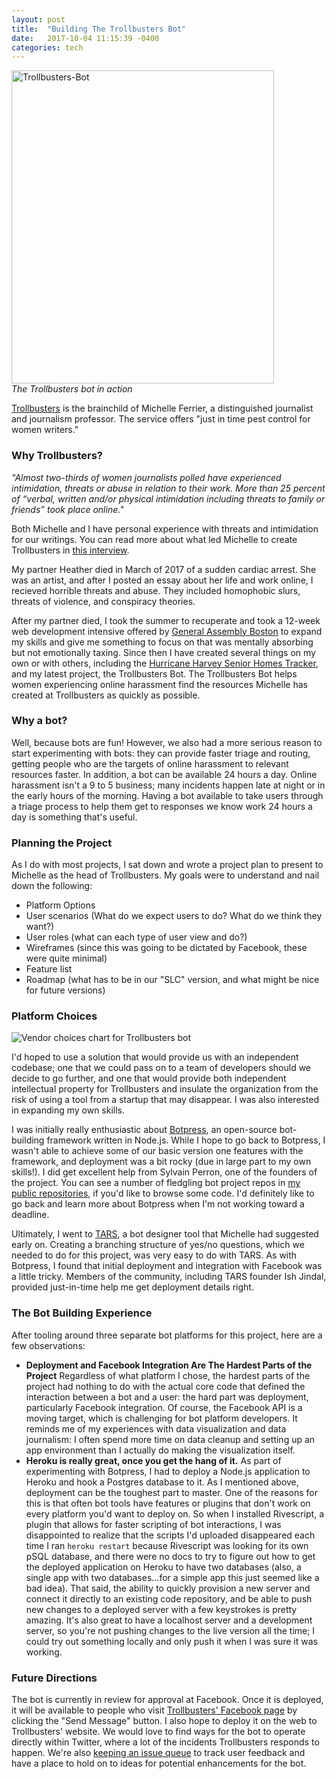 ```yaml
---
layout: post
title:  "Building The Trollbusters Bot"
date:   2017-10-04 11:15:39 -0400
categories: tech
---
```



<a data-flickr-embed="true"  href="https://www.flickr.com/photos/lisawilliams/23645931338/in/dateposted-public/" title="Trollbusters-Bot"><img src="https://farm5.staticflickr.com/4503/23645931338_dd982df9fd_b.jpg" width="420" height="501" alt="Trollbusters-Bot"></a><script async src="//embedr.flickr.com/assets/client-code.js" charset="utf-8"></script><br>
*The Trollbusters bot in action*


[Trollbusters](http://troll-busters.com) is the brainchild of Michelle Ferrier, a distinguished journalist and journalism professor. The service offers "just in time pest control for women writers."

<h3>Why Trollbusters?</h3>

*"Almost two-thirds of women journalists polled have experienced intimidation, threats or abuse in relation to their work. More than 25 percent of “verbal, written and/or physical intimidation including threats to family or friends” took place online."*

Both Michelle and I have personal experience with threats and intimidation for our writings. You can read more about what led Michelle to create Trollbusters in
[this interview](https://www.dailydot.com/irl/troll-busters-online-harassment/).

My partner Heather died in March of 2017 of a sudden cardiac arrest. She was an artist, and after I posted an essay about her life and work online, I recieved horrible threats and abuse. They included homophobic slurs, threats of violence, and conspiracy theories.

After my partner died, I took the summer to recuperate and took a 12-week web development intensive offered by [General Assembly Boston](https://generalassemb.ly/) to expand my skills and give me something to focus on that was mentally absorbing but not emotionally taxing. Since then I have created several things on my own or with others, including the [Hurricane Harvey Senior Homes Tracker](https://lisawilliams.github.io/lisa/tech/2017/08/28/Hurricane-Harvey-Senior-Tracker.html), and my latest project, the Trollbusters Bot. The Trollbusters Bot helps women experiencing online harassment find the resources Michelle has created at Trollbusters as quickly as possible.

<h3>Why a bot?</h3>

Well, because bots are fun! However, we also had a more serious reason to start experimenting with bots: they can provide faster triage and routing, getting people who are the targets of online harassment to relevant resources faster. In addition, a bot can be available 24 hours a day. Online harassment isn't a 9 to 5 business; many incidents happen late at night or in the early hours of the morning. Having a bot available to take users through a triage process to help them get to responses we know work 24 hours a day is something that's useful. 

<h3>Planning the Project</h3>

As I do with most projects, I sat down and wrote a project plan to present to Michelle as the head of Trollbusters. My goals were to understand and nail down the following:

* Platform Options
* User scenarios (What do we expect users to do? What do we think they want?)
* User roles (what can each type of user view and do?)
* Wireframes (since this was going to be dictated by Facebook, these were quite minimal)
* Feature list
* Roadmap (what has to be in our "SLC" version, and what might be nice for future versions)

<H3> Platform Choices</H3>

![Vendor choices chart for Trollbusters bot](https://farm5.staticflickr.com/4506/37453468066_fa832c4600_b.jpg)

I'd hoped to use a solution that would provide us with an independent codebase; one that we could pass on to a team of developers should we decide to go further, and one that would provide both independent intellectual property for Trollbusters and insulate the organization from the risk of using a tool from a startup that may disappear. I was also interested in expanding my own skills.

I was initially really enthusiastic about [Botpress](http://botpress.io), an open-source bot-building framework written in Node.js. While I hope to go back to Botpress, I wasn't able to achieve some of our basic version one features with the framework, and deployment was a bit rocky (due in large part to my own skills!). I did get excellent help from Sylvain Perron, one of the founders of the project. You can see a number of fledgling bot project repos in [my public repositories](http://github.com/lisawilliams), if you'd like to browse some code. I'd definitely like to go back and learn more about Botpress when I'm not working toward a deadline.

Ultimately, I went to [TARS](http://hellotars.com), a bot designer tool that Michelle had suggested early on. Creating a branching structure of yes/no questions, which we needed to do for this project, was very easy to do with TARS. As with Botpress, I found that initial deployment and integration with Facebook was a little tricky. Members of the community, including TARS founder Ish Jindal, provided just-in-time help me get deployment details right.

<H3>The Bot Building Experience</H3>

After tooling around three separate bot platforms for this project, here are a few observations:

* **Deployment and Facebook Integration Are The Hardest Parts of the Project** Regardless of what platform I chose, the hardest parts of the project had nothing to do with the actual core code that defined the interaction between a bot and a user: the hard part was deployment, particularly Facebook integration. Of course, the Facebook API is a moving target, which is challenging for bot platform developers. It reminds me of my experiences with data visualization and data journalism: I often spend more time on data cleanup and setting up an app environment than I actually do making the visualization itself.
* **Heroku is really great, once you get the hang of it.** As part of experimenting with Botpress, I had to deploy a Node.js application to Heroku and hook a Postgres database to it. As I mentioned above, deployment can be the toughest part to master. One of the reasons for this is that often bot tools have features or plugins that don't work on every platform you'd want to deploy on. So when I installed Rivescript, a plugin that allows for faster scripting of bot interactions, I was disappointed to realize that the scripts I'd uploaded disappeared each time I ran `heroku restart` because Rivescript was looking for its own pSQL database, and there were no docs to try to figure out how to get the deployed application on Heroku to have two databases (also, a single app with two databases...for a simple app this just seemed like a bad idea). That said, the ability to quickly provision a new server and connect it directly to an existing code repository, and be able to push new changes to a deployed server with a few keystrokes is pretty amazing. It's also great to have a localhost server and a development server, so you're not pushing changes to the live version all the time; I could try out something locally and only push it when I was sure it was working.

<h3>Future Directions</h3>

The bot is currently in review for approval at Facebook. Once it is deployed, it will be available to people who visit [Trollbusters' Facebook page](https://www.facebook.com/onlinetrollbusters/) by clicking the "Send Message" button. I also hope to deploy it on the web to Trollbusters' website. We would love to find ways for the bot to operate directly within Twitter, where a lot of the incidents Trollbusters responds to happen. We're also [keeping an issue queue](https://github.com/lisawilliams/TrollbustersBotQA/issues?utf8=%E2%9C%93&q=is%3Aissue%20) to track user feedback and have a place to hold on to ideas for potential enhancements for the bot.
